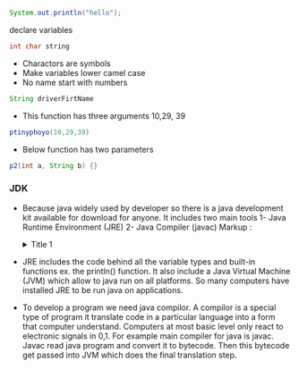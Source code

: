 
```java
System.out.println("hello");
```
declare variables
```java
int char string 
```
* Charactors are symbols
* Make variables lower camel case 
* No name start with numbers
```java
String driverFirtName
```
* This function has three arguments 10,29, 39
```java
ptinyphoyo(10,29,39)
```
* Below function has two parameters
```java
p2(int a, String b) {}
```
### JDK
* Because java widely used by developer so there is a java development kit available for download for anyone. It includes two main tools
1- Java Runtime Environment (JRE) 
2- Java Compiler (javac)
Markup : <details>
           <summary>Title 1</summary>
           <p>Content 1 Content 1 Content 1 Content 1 Content 1</p>
         </details>


* JRE includes the code behind all the variable types and built-in functions ex. the println() function. It also include a Java Virtual Machine (JVM) which allow to java run on all platforms. So many computers have installed JRE to be run java on applications.
* To develop a program we need java compilor. A compilor is a special type of program it translate code in a particular language into a form that computer understand. Computers at most basic level only react to electronic signals in 0,1. For example main compiler for java is javac. Javac read java program and convert it to bytecode. Then this bytecode get passed into JVM which does the final translation step. 
